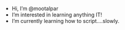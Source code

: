 - Hi, I’m @mootalpar
- I’m interested in learning anything IT!
- I’m currently learning how to script....slowly.


<!---
mootalpar/mootalpar is a ✨ special ✨ repository because its `README.md` (this file) appears on your GitHub profile.
You can click the Preview link to take a look at your changes.
--->
